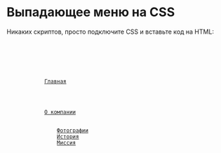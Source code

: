 # Выпадающее меню на CSS

Никаких скриптов, просто подключите CSS и вставьте код на HTML:
<pre>
<code>
<div class="menu_pull_down_container">
    <div class="menu_pull_down_table">
        <div class="menu_pull_down_item">
            <a href="#" class="menu_pull_down_text">Главная</a>
        </div>
        <div class="menu_pull_down_item">
            <a href="#" class="menu_pull_down_text">О компании</a>
            <div class="menu_pull_down_list">
                <a href="#" class="menu_pull_down_list_item">Фотографии</a>
                <a href="#" class="menu_pull_down_list_item">История</a>
                <a href="#" class="menu_pull_down_list_item">Миссия</a>
            </div>
        </div>
    </div>
</div>
</code>
</pre>